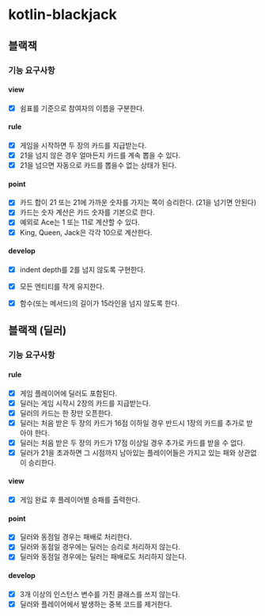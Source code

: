 # kotlin-blackjack

## 블랙잭

### 기능 요구사항

#### view
- [x] 쉼표를 기준으로 참여자의 이름을 구분한다.

#### rule
- [x] 게임을 시작하면 두 장의 카드를 지급받는다.
- [x] 21을 넘지 않은 경우 얼마든지 카드를 계속 뽑을 수 있다.
- [x] 21을 넘으면 자동으로 카드를 뽑을수 없는 상태가 된다.

#### point
- [x] 카드 합이 21 또는 21에 가까운 숫자를 가지는 쪽이 승리한다. (21을 넘기면 안된다)
- [x] 카드는 숫자 계산은 카드 숫자를 기본으로 한다.
- [x] 예외로 Ace는 1 또는 11로 계산할 수 있다.
- [x] King, Queen, Jack은 각각 10으로 계산한다.

#### develop
- [x] indent depth를 2를 넘지 않도록 구현한다.
- [x] 모든 엔티티를 작게 유지한다.
- [x] 함수(또는 메서드)의 길이가 15라인을 넘지 않도록 한다.


## 블랙잭 (딜러)

### 기능 요구사항

#### rule
- [x] 게임 플레이어에 딜러도 포함된다.
- [x] 딜러는 게임 시작시 2장의 카드를 지급받는다.
- [x] 딜러의 카드는 한 장만 오픈한다.
- [x] 딜러는 처음 받은 두 장의 카드가 16점 이하일 경우 반드시 1장의 카드를 추가로 받아야 한다.
- [x] 딜러는 처음 받은 두 장의 카드가 17점 이상일 경우 추가로 카드를 받을 수 없다.
- [x] 딜러가 21을 초과하면 그 시점까지 남아있는 플레이어들은 가지고 있는 패와 상관없이 승리한다.

#### view
- [x] 게임 완료 후 플레이어별 승패를 출력한다.

#### point
- [x] 딜러와 동점일 경우는 패배로 처리한다.
- [x] 딜러와 동점일 경우에는 딜러는 승리로 처리하지 않는다.
- [x] 딜러와 동점일 경우에는 딜러는 패배로도 처리하지 않는다.

#### develop
- [x] 3개 이상의 인스턴스 변수를 가진 클래스를 쓰지 않는다.
- [x] 딜러와 플레이어에서 발생하는 중복 코드를 제거한다.